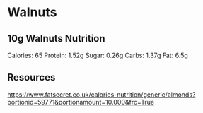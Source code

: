 # Walnuts

## 10g Walnuts Nutrition

Calories: 65
Protein: 1.52g
Sugar: 0.26g
Carbs: 1.37g
Fat: 6.5g

## Resources
https://www.fatsecret.co.uk/calories-nutrition/generic/almonds?portionid=59771&portionamount=10.000&frc=True